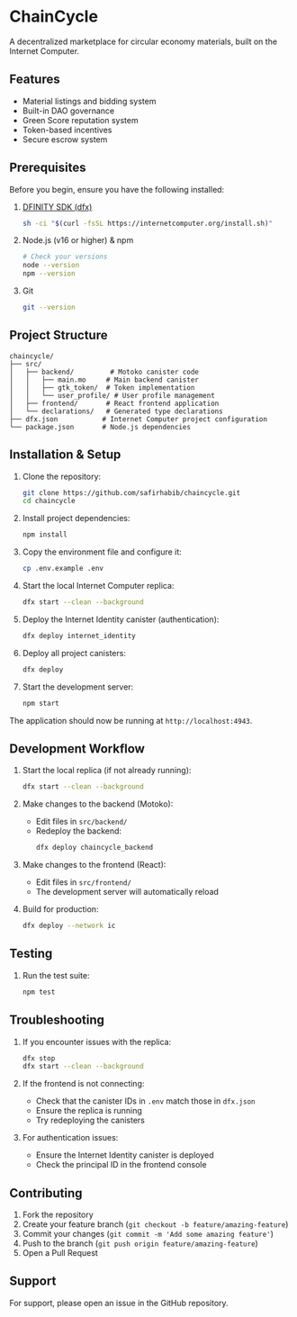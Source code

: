 # ChainCycle

A decentralized marketplace for circular economy materials, built on the Internet Computer.

## Features

- Material listings and bidding system
- Built-in DAO governance
- Green Score reputation system
- Token-based incentives
- Secure escrow system

## Prerequisites

Before you begin, ensure you have the following installed:

1. [DFINITY SDK (dfx)](https://sdk.dfinity.org/docs/quickstart/local-quickstart.html)
   ```bash
   sh -ci "$(curl -fsSL https://internetcomputer.org/install.sh)"
   ```

2. Node.js (v16 or higher) & npm
   ```bash
   # Check your versions
   node --version
   npm --version
   ```

3. Git
   ```bash
   git --version
   ```

## Project Structure

```
chaincycle/
├── src/
│   ├── backend/         # Motoko canister code
│   │   ├── main.mo     # Main backend canister
│   │   ├── gtk_token/  # Token implementation
│   │   └── user_profile/ # User profile management
│   ├── frontend/       # React frontend application
│   └── declarations/   # Generated type declarations
├── dfx.json           # Internet Computer project configuration
└── package.json       # Node.js dependencies
```

## Installation & Setup

1. Clone the repository:
   ```bash
   git clone https://github.com/safirhabib/chaincycle.git
   cd chaincycle
   ```

2. Install project dependencies:
   ```bash
   npm install
   ```

3. Copy the environment file and configure it:
   ```bash
   cp .env.example .env
   ```

4. Start the local Internet Computer replica:
   ```bash
   dfx start --clean --background
   ```

5. Deploy the Internet Identity canister (authentication):
   ```bash
   dfx deploy internet_identity
   ```

6. Deploy all project canisters:
   ```bash
   dfx deploy
   ```

7. Start the development server:
   ```bash
   npm start
   ```

The application should now be running at `http://localhost:4943`.

## Development Workflow

1. Start the local replica (if not already running):
   ```bash
   dfx start --clean --background
   ```

2. Make changes to the backend (Motoko):
   - Edit files in `src/backend/`
   - Redeploy the backend:
     ```bash
     dfx deploy chaincycle_backend
     ```

3. Make changes to the frontend (React):
   - Edit files in `src/frontend/`
   - The development server will automatically reload

4. Build for production:
   ```bash
   dfx deploy --network ic
   ```

## Testing

1. Run the test suite:
   ```bash
   npm test
   ```

## Troubleshooting

1. If you encounter issues with the replica:
   ```bash
   dfx stop
   dfx start --clean --background
   ```

2. If the frontend is not connecting:
   - Check that the canister IDs in `.env` match those in `dfx.json`
   - Ensure the replica is running
   - Try redeploying the canisters

3. For authentication issues:
   - Ensure the Internet Identity canister is deployed
   - Check the principal ID in the frontend console

## Contributing

1. Fork the repository
2. Create your feature branch (`git checkout -b feature/amazing-feature`)
3. Commit your changes (`git commit -m 'Add some amazing feature'`)
4. Push to the branch (`git push origin feature/amazing-feature`)
5. Open a Pull Request

## Support

For support, please open an issue in the GitHub repository.

